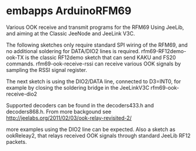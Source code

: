 # embapps ArduinoRFM69
Various OOK receive and transmit programs for the RFM69
Using JeeLib, and aiming at the Classic JeeNode and JeeLink V3C.


The following sketches only require standard SPI wiring of the RFM69, and no additional soldering for DATA/DIO2 lines is required.
rfm69-RF12demo-ook-TX is the classic RF12demo sketch that can send KAKU and FS20 commands.
rfm69-ook-receive-rssi can receive various OOK signals by sampling the RSSI signal register.

The next sketch is using the DIO2/DATA line, connected to D3=INT0, for example by closing the soldering bridge in the JeeLinkV3C
rfm69-ook-receive-dio2

Supported decoders can be found in the decoders433.h and decoders868.h. From more backgound see http://jeelabs.org/2011/02/03/ook-relay-revisited-2/

more examples using the DIO2 line can be expected. Also a sketch as ookReleay2, that relays received OOK signals through standard JeeLib RF12 packets.

